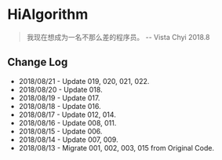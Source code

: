 # HiAlgorithm

> 我现在想成为一名不那么差的程序员。 -- Vista Chyi 2018.8

## Change Log
* 2018/08/21 - Update 019, 020, 021, 022.
* 2018/08/20 - Update 018.
* 2018/08/19 - Update 017.
* 2018/08/18 - Update 016.
* 2018/08/17 - Update 012, 014.
* 2018/08/16 - Update 008, 011.
* 2018/08/15 - Update 006.
* 2018/08/14 - Update 007, 009.
* 2018/08/13 - Migrate 001, 002, 003, 015 from Original Code.
